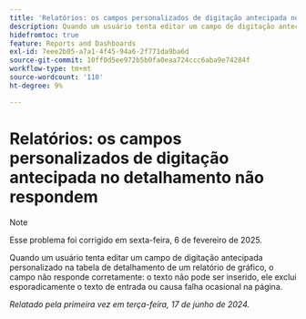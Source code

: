 ```yaml
---
title: 'Relatórios: os campos personalizados de digitação antecipada no detalhamento não respondem'
description: Quando um usuário tenta editar um campo de digitação antecipada personalizado dentro da tabela de detalhamento de um relatório de gráfico, o campo não responde corretamente - o texto não pode ser inserido, ele exclui esporadicamente o texto de entrada ou causa falha ocasional na página.
hidefromtoc: true
feature: Reports and Dashboards
exl-id: 7eee2b05-a7a1-4f45-94a6-2f771da9ba6d
source-git-commit: 10ff0d5ee972b5b0fa0eaa724ccc6aba9e74284f
workflow-type: tm+mt
source-wordcount: '110'
ht-degree: 9%

---
```


# Relatórios: os campos personalizados de digitação antecipada no detalhamento não respondem

>[!NOTE]
>
>Esse problema foi corrigido em sexta-feira, 6 de fevereiro de 2025.

Quando um usuário tenta editar um campo de digitação antecipada personalizado na tabela de detalhamento de um relatório de gráfico, o campo não responde corretamente: o texto não pode ser inserido, ele exclui esporadicamente o texto de entrada ou causa falha ocasional na página.

_Relatado pela primeira vez em terça-feira, 17 de junho de 2024._
